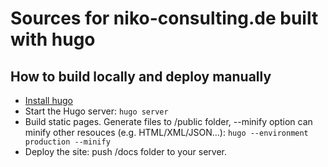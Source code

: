# Sources for niko-consulting.de built with hugo

## How to build locally and deploy manually

- [Install hugo](https://gohugo.io/getting-started/installing/)
- Start the Hugo server: `hugo server`
- Build static pages. Generate files to /public folder, --minify option can minify other resouces (e.g. HTML/XML/JSON…): `hugo --environment production --minify`
- Deploy the site: push /docs folder to your server.

